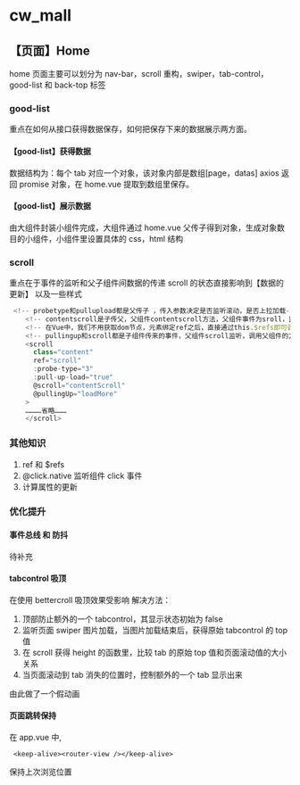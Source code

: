 # cw_mall

## 【页面】Home

home 页面主要可以划分为 nav-bar，scroll 重构，swiper，tab-control，good-list 和 back-top 标签

### good-list

重点在如何从接口获得数据保存，如何把保存下来的数据展示两方面。

#### 【good-list】获得数据

数据结构为：每个 tab 对应一个对象，该对象内部是数组[page，datas]
axios 返回 promise 对象，在 home.vue 提取到数组里保存。

#### 【good-list】展示数据

由大组件封装小组件完成，大组件通过 home.vue 父传子得到对象，生成对象数目的小组件，小组件里设置具体的 css，html 结构

### scroll

重点在于事件的监听和父子组件间数据的传递
scroll 的状态直接影响到【数据的更新】 以及一些样式

```javascript
 <!-- probetype和pullupload都是父传子 ，传入参数决定是否监听滚动，是否上拉加载-->
    <!-- contentscroll是子传父，父组件contentscroll方法，父组件事件为sroll，监听子组件$emit的scroll事件  -->
    <!-- 在Vue中，我们不用获取dom节点，元素绑定ref之后，直接通过this.$refs即可调用，此处给scorll组件绑定ref为scroll，下面的方法用到了他 -->
    <!-- pullingup和scroll都是子组件传来的事件，父组件scroll监听，调用父组件的方法contentscroll 和loadmore -->
    <scroll
      class="content"
      ref="scroll"
      :probe-type="3"
      :pull-up-load="true"
      @scroll="contentScroll"
      @pullingUp="loadMore"
    >
    …………省略………
    </scroll>
```

### 其他知识

1. ref 和 \$refs
2. @click.native 监听组件 click 事件
3. 计算属性的更新

### 优化提升

#### 事件总线 和 防抖

待补充

#### tabcontrol 吸顶

在使用 bettercroll 吸顶效果受影响
解决方法：

1. 顶部防止额外的一个 tabcontrol，其显示状态初始为 false
2. 监听页面 swiper 图片加载，当图片加载结束后，获得原始 tabcontrol 的 top 值
3. 在 scroll 获得 height 的函数里，比较 tab 的原始 top 值和页面滚动值的大小关系
4. 当页面滚动到 tab 消失的位置时，控制额外的一个 tab 显示出来

由此做了一个假动画

#### 页面跳转保持

在 app.vue 中,

```
 <keep-alive><router-view /></keep-alive>
```

保持上次浏览位置
